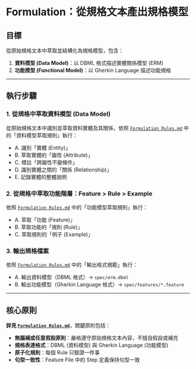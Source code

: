 # Formulation：從規格文本產出規格模型

## 目標
從原始規格文本中萃取並結構化為規格模型，包含：
1. **資料模型 (Data Model)**：以 DBML 格式描述實體關係模型 (ERM)
2. **功能模型 (Functional Model)**：以 Gherkin Language 描述功能規格

---

## 執行步驟

### 1. 從規格中萃取資料模型 (Data Model)
從原始規格文本中識別並萃取資料實體及其關係，依照 [`Formulation Rules.md`](./Formulation%20Rules.md) 中的「資料模型萃取規則」執行：
- A. 識別「實體 (Entity)」
- B. 萃取實體的「屬性 (Attribute)」
- C. 標註「跨屬性不變條件」
- D. 識別實體之間的「關係 (Relationship)」
- E. 記錄實體的整體說明

### 2. 從規格中萃取功能階層：Feature > Rule > Example
依照 [`Formulation Rules.md`](./Formulation%20Rules.md) 中的「功能模型萃取規則」執行：
- A. 萃取「功能 (Feature)」
- B. 萃取功能的「規則 (Rule)」
- C. 萃取規則的「例子 (Example)」

### 3. 輸出規格檔案
依照 [`Formulation Rules.md`](./Formulation%20Rules.md) 中的「輸出格式規範」執行：
- A. 輸出資料模型（DBML 格式）→ `spec/erm.dbml`
- B. 輸出功能模型（Gherkin Language 格式）→ `spec/features/*.feature`

---

## 核心原則

**詳見 [`Formulation Rules.md`](./Formulation%20Rules.md)**，關鍵原則包括：
- **無腦補或任意假設原則**：嚴格遵守原始規格文本內容，不擅自假設或補充
- **規格表達格式**：DBML (資料模型) 與 Gherkin Language (功能模型)
- **原子化規則**：每個 Rule 只驗證一件事
- **句型一致性**：Feature File 中的 Step 定義保持句型一致